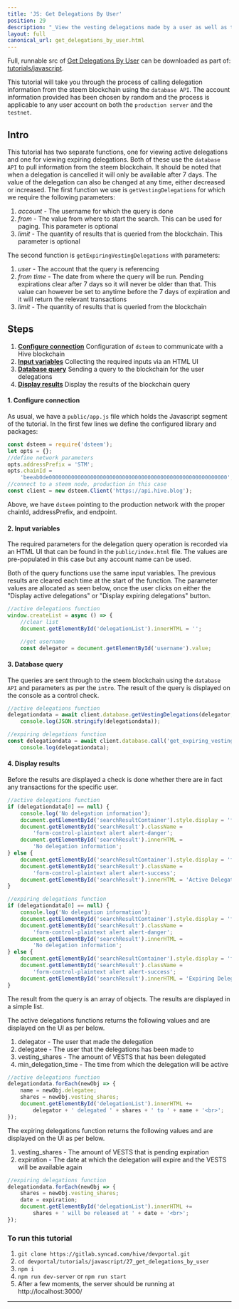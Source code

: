 ```yaml
---
title: 'JS: Get Delegations By User'
position: 29
description: "_View the vesting delegations made by a user as well as the delegations that are expiring._"
layout: full
canonical_url: get_delegations_by_user.html
---              
```

<span class="fa-pull-left top-of-tutorial-repo-link"><span class="first-word">Full</span>, runnable src of [Get Delegations By User](https://gitlab.syncad.com/hive/devportal/-/tree/master/tutorials/javascript/tutorials/29_get_delegations_by_user) can be downloaded as part of: [tutorials/javascript](https://gitlab.syncad.com/hive/devportal/-/tree/master/tutorials/javascript).</span>
<br>



This tutorial will take you through the process of calling delegation information from the steem blockchain using the `database API`. The account information provided has been chosen by random and the process is applicable to any user account on both the `production server` and the `testnet`.

## Intro

This tutorial has two separate functions, one for viewing active delegations and one for viewing expiring delegations. Both of these use the `database API` to pull information from the steem blockchain. It should be noted that when a delegation is cancelled it will only be available after 7 days. The value of the delegation can also be changed at any time, either decreased or increased. The first function we use is `getVestingDelegations` for which we require the following parameters:

1.  _account_ - The username for which the query is done
2.  _from_ - The value from where to start the search. This can be used for paging. This parameter is optional
3.  _limit_ - The quantity of results that is queried from the blockchain. This parameter is optional

The second function is `getExpiringVestingDelegations` with parameters:

1.  _user_ - The account that the query is referencing
2.  _from time_ - The date from where the query will be run. Pending expirations clear after 7 days so it will never be older than that. This value can however be set to anytime before the 7 days of expiration and it will return the relevant transactions
3.  _limit_ - The quantity of results that is queried from the blockchain

## Steps

1.  [**Configure connection**](#connection) Configuration of `dsteem` to communicate with a Hive blockchain
2.  [**Input variables**](#input) Collecting the required inputs via an HTML UI
3.  [**Database query**](#query) Sending a query to the blockchain for the user delegations
4.  [**Display results**](#display) Display the results of the blockchain query

#### 1. Configure connection<a name="connection"></a>

As usual, we have a `public/app.js` file which holds the Javascript segment of the tutorial. In the first few lines we define the configured library and packages:

```javascript
const dsteem = require('dsteem');
let opts = {};
//define network parameters
opts.addressPrefix = 'STM';
opts.chainId =
    'beeab0de00000000000000000000000000000000000000000000000000000000';
//connect to a steem node, production in this case
const client = new dsteem.Client('https://api.hive.blog');
```

Above, we have `dsteem` pointing to the production network with the proper chainId, addressPrefix, and endpoint.

#### 2. Input variables<a name="input"></a>

The required parameters for the delegation query operation is recorded via an HTML UI that can be found in the `public/index.html` file. The values are pre-populated in this case but any account name can be used.

Both of the query functions use the same input variables. The previous results are cleared each time at the start of the function. The parameter values are allocated as seen below, once the user clicks on either the "Display active delegations" or "Display expiring delegations" button.

```javascript
//active delegations function
window.createList = async () => {
    //clear list
    document.getElementById('delegationList').innerHTML = '';

    //get username
    const delegator = document.getElementById('username').value;
```

#### 3. Database query<a name="query"></a>

The queries are sent through to the steem blockchain using the `database API` and parameters as per the `intro`. The result of the query is displayed on the console as a control check.

```javascript
//active delegations function
delegationdata = await client.database.getVestingDelegations(delegator, "", 100);
    console.log(JSON.stringify(delegationdata));
```

```javascript
//expiring delegations function
const delegationdata = await client.database.call('get_expiring_vesting_delegations',[delegator, "2018-01-01T00:00:00", 100]);
    console.log(delegationdata);
```

#### 4. Display results<a name="display"></a>

Before the results are displayed a check is done whether there are in fact any transactions for the specific user.

```javascript
//active delegations function
if (delegationdata[0] == null) {
    console.log('No delegation information');
    document.getElementById('searchResultContainer').style.display = 'flex';
    document.getElementById('searchResult').className =
        'form-control-plaintext alert alert-danger';
    document.getElementById('searchResult').innerHTML =
        'No delegation information';
} else {
    document.getElementById('searchResultContainer').style.display = 'flex';
    document.getElementById('searchResult').className =
        'form-control-plaintext alert alert-success';
    document.getElementById('searchResult').innerHTML = 'Active Delegations';
}
```

```javascript
//expiring delegations function
if (delegationdata[0] == null) {
    console.log('No delegation information');
    document.getElementById('searchResultContainer').style.display = 'flex';
    document.getElementById('searchResult').className =
        'form-control-plaintext alert alert-danger';
    document.getElementById('searchResult').innerHTML =
        'No delegation information';
} else {
    document.getElementById('searchResultContainer').style.display = 'flex';
    document.getElementById('searchResult').className =
        'form-control-plaintext alert alert-success';
    document.getElementById('searchResult').innerHTML = 'Expiring Delegations';
}
```

The result from the query is an array of objects. The results are displayed in a simple list.

The active delegations functions returns the following values and are displayed on the UI as per below.

1.  delegator - The user that made the delegation
2.  delegatee - The user that the delegations has been made to
3.  vesting_shares - The amount of VESTS that has been delegated
4.  min_delegation_time - The time from which the delegation will be active

```javascript
//active delegations function
delegationdata.forEach(newObj => {
    name = newObj.delegatee;
    shares = newObj.vesting_shares;
    document.getElementById('delegationList').innerHTML +=
        delegator + ' delegated ' + shares + ' to ' + name + '<br>';
});
```

The expiring delegations function returns the following values and are displayed on the UI as per below.

1.  vesting_shares - The amount of VESTS that is pending expiration
2.  expiration - The date at which the delegation will expire and the VESTS will be available again

```javascript
//expiring delegations function
delegationdata.forEach(newObj => {
    shares = newObj.vesting_shares;
    date = expiration;
    document.getElementById('delegationList').innerHTML +=
        shares + ' will be released at ' + date + '<br>';
});
```

### To run this tutorial

1.  `git clone https://gitlab.syncad.com/hive/devportal.git`
2.  `cd devportal/tutorials/javascript/27_get_delegations_by_user`
3.  `npm i`
4.  `npm run dev-server` or `npm run start`
5.  After a few moments, the server should be running at http://localhost:3000/


---

